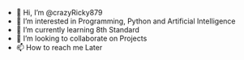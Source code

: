 - 👋 Hi, I’m @crazyRicky879
- 👀 I’m interested in Programming, Python and Artificial Intelligence
- 🌱 I’m currently learning 8th Standard
- 💞️ I’m looking to collaborate on Projects
- 📫 How to reach me Later

<!---
crazyRicky879/crazyRicky879 is a ✨ special ✨ repository because its `README.md` (this file) appears on your GitHub profile.
You can click the Preview link to take a look at your changes.
--->
